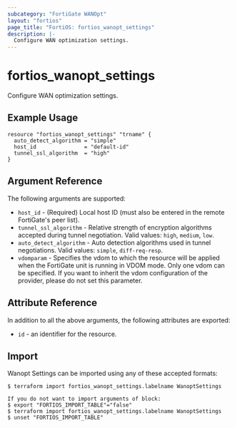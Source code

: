 ```yaml
---
subcategory: "FortiGate WANOpt"
layout: "fortios"
page_title: "FortiOS: fortios_wanopt_settings"
description: |-
  Configure WAN optimization settings.
---
```


# fortios_wanopt_settings
Configure WAN optimization settings.

## Example Usage

```hcl
resource "fortios_wanopt_settings" "trname" {
  auto_detect_algorithm = "simple"
  host_id               = "default-id"
  tunnel_ssl_algorithm  = "high"
}
```

## Argument Reference

The following arguments are supported:

* `host_id` - (Required) Local host ID (must also be entered in the remote FortiGate's peer list).
* `tunnel_ssl_algorithm` - Relative strength of encryption algorithms accepted during tunnel negotiation. Valid values: `high`, `medium`, `low`.
* `auto_detect_algorithm` - Auto detection algorithms used in tunnel negotiations. Valid values: `simple`, `diff-req-resp`.
* `vdomparam` - Specifies the vdom to which the resource will be applied when the FortiGate unit is running in VDOM mode. Only one vdom can be specified. If you want to inherit the vdom configuration of the provider, please do not set this parameter.


## Attribute Reference

In addition to all the above arguments, the following attributes are exported:
* `id` - an identifier for the resource.

## Import

Wanopt Settings can be imported using any of these accepted formats:
```
$ terraform import fortios_wanopt_settings.labelname WanoptSettings

If you do not want to import arguments of block:
$ export "FORTIOS_IMPORT_TABLE"="false"
$ terraform import fortios_wanopt_settings.labelname WanoptSettings
$ unset "FORTIOS_IMPORT_TABLE"
```
